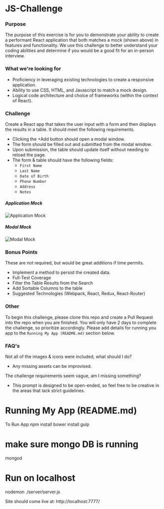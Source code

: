# JS-Challenge

### Purpose
The purpose of this exercise is for you to demonstrate your ability to create a performant React application that both matches a mock (shown above) in features and functionality. We use this challenge to better understand your coding abilities and determine if you would be a good fit for an in-person interview.

### What we're looking for
- Proficiency in leveraging existing technologies to create a responsive application.
- Ability to use CSS, HTML, and Javascript to match a mock design.
- Logical code architecture and choice of frameworks (within the context of React).

### Challenge
Create a React app that takes the user input with a form and then displays the results in a table. It should meet the following requirements.
- Clicking the +Add button should open a modal window.
- The form should be filled out and submitted from the modal window.
- Upon submission, the table should update itself without needing to reload the page.
- The form & table should have the following fields:
  - `First Name`
  - `Last Name  `
  - `Date of Birth`
  - `Phone Number`
  - `Address`
  - `Notes`

##### Application Mock
![Application Mock](/assets/ContactsKeeper-01.png)

##### Modal Mock
![Modal Mock](/assets/ContactsKeeper-02.png)

### Bonus Points
These are not required, but would be great additions if time permits.
- Implement a method to persist the created data.
- Full-Test Coverage
- Filter the Table Results from the Search
- Add Sortable Columns to the table
- Suggested Technologies (Webpack, React, Redux, React-Router)

### Other
To begin this challenge, please clone this repo and create a Pull Request into the repo when you are finished. You will only have 2 days to complete the challenge, so prioritize accordingly. Please add details for running you app to the `Running My App (README.md)` section below.

### FAQ's
Not all of the images & icons were included, what should I do?
- Any missing assets can be improvised.

The challenge requirements seem vague, am I missing something?
- This prompt is designed to be open-ended, so feel free to be creative in the areas that lack strict guidelines.

# Running My App (README.md)
To Run App
npm install
bower install
gulp
# make sure mongo DB is running
mongod
# Run on localhost
nodemon ./server/server.js

Site should come live at:
http://localhost:7777/
